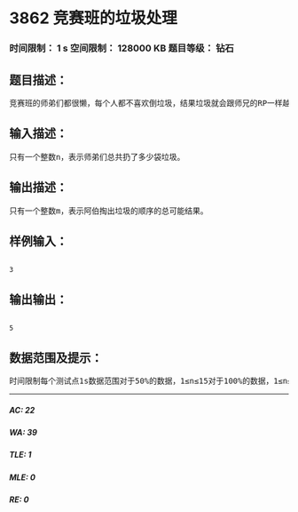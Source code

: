 # 3862 竞赛班的垃圾处理   
### 时间限制： 1 s     空间限制： 128000 KB     题目等级： 钻石  
## 题目描述：  

<pre>
竞赛班的师弟们都很懒，每个人都不喜欢倒垃圾，结果垃圾就会跟师兄的RP一样越堆越多，当然，老师时不时就会叫他们去倒垃圾。由于他们真的很懒，他们只会直接将垃圾桶最上面袋拿去扔。师弟们扔垃圾的时候，会先把垃圾装成袋，然后将垃圾编号，第一袋扔到垃圾桶的垃圾编为①号……掏垃圾的阿伯会清点一下编号的顺序，然后反馈给老师，让老师知道竞赛班高一师弟到底有多懒……【比如：当师弟们扔了3袋垃圾时，得到的编号有可能是123（每一袋扔进垃圾桶时他们就拿去扔，这个编号说明还是有人挺勤劳的），132（第一袋拿出去扔，然后垃圾桶里多扔了第2，3袋之后，他们再从上往下一袋一袋拿去扔）……】而竞赛班某师弟对阿伯倾慕已久，想知道阿伯最后收到的垃圾的顺序有多少种可能，由于他不好好学习科学文化知识，智商有点捉鸡，于是想让你帮他算出来，但你又觉得亲身实践简直蠢到爆，于是，你决定让计算机去做这件事。如果1s内计算机算不出，那少年，倒垃圾去吧，你太懒了……
</pre>
  
  
## 输入描述：  

<pre>
只有一个整数n，表示师弟们总共扔了多少袋垃圾。
</pre>
  
  
## 输出描述：  

<pre>
只有一个整数m，表示阿伯掏出垃圾的顺序的总可能结果。
</pre>
  
  
## 样例输入：  

<pre><code>
3
</code></pre>
  
  
## 输出输出：  

<pre><code>
5
</code></pre>
  
  
## 数据范围及提示：  

<pre>
时间限制每个测试点1s数据范围对于50%的数据，1≤n≤15对于100%的数据，1≤n≤35Hint垃圾要按时倒啊，没听说过倒垃圾的男人最性感吗？【哪听来的这句话= =】……    35袋垃圾……姚老叫你们不要在机房吃东西听到没有Problem by Tangenty
</pre>
  
  
***  

##### AC: 22  
##### WA: 39  
##### TLE: 1  
##### MLE: 0  
##### RE: 0  
